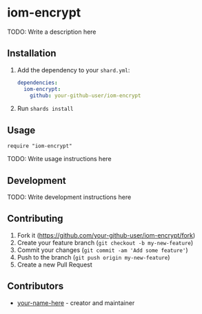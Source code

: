 # iom-encrypt

TODO: Write a description here

## Installation

1. Add the dependency to your `shard.yml`:

   ```yaml
   dependencies:
     iom-encrypt:
       github: your-github-user/iom-encrypt
   ```

2. Run `shards install`

## Usage

```crystal
require "iom-encrypt"
```

TODO: Write usage instructions here

## Development

TODO: Write development instructions here

## Contributing

1. Fork it (<https://github.com/your-github-user/iom-encrypt/fork>)
2. Create your feature branch (`git checkout -b my-new-feature`)
3. Commit your changes (`git commit -am 'Add some feature'`)
4. Push to the branch (`git push origin my-new-feature`)
5. Create a new Pull Request

## Contributors

- [your-name-here](https://github.com/your-github-user) - creator and maintainer
